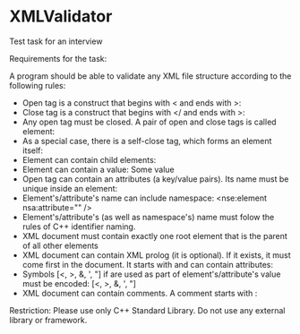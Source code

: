 # XMLValidator
Test task for an interview

Requirements for the task:

A program should be able to validate any XML file structure according to the following rules:

- Open tag is a construct that begins with < and ends with >: <tag>
- Close tag is a construct that begins with </ and ends with >: </tag>
- Any open tag must be closed. A pair of open and close tags is called element: <element></element>
- As a special case, there is a self-close tag, which forms an element itself: <element />
- Element can contain child elements: <element01><element02 /><element03 /></element01>
- Element can contain a value: <element>Some value</element>
- Open tag can contain an attributes (a key/value pairs). Its name must be unique inside an element: <element attribute01="some value" attribute02="123" />
- Element's/attribute's name can include namespace: <nse:element nsa:attribute="" />
- Element's/attribute's (as well as namespace's) name must folow the rules of C++ identifier naming.
- XML document must contain exactly one root element that is the parent of all other elements
- XML document can contain XML prolog (it is optional). If it exists, it must come first in the document. It starts with <? and ands with ?> and can contain attributes: <?xml version="1.0" encoding="UTF-8" ?>
- Symbols [<, >, &, ', "] if are used as part of element's/attribute's value must be encoded: [&lt;, &gt;, &amp;, &apos;, &quot;]
- XML document can contain comments. A comment starts with <!-- and ends with -->: <!-- Some comment -->

Restriction: Please use only C++ Standard Library. Do not use any external library or framework.
